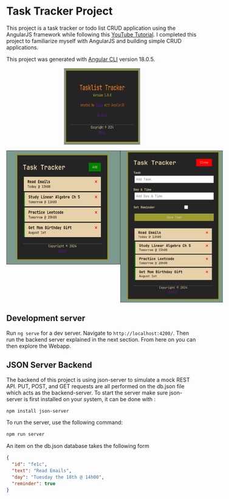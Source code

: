 # Task Tracker Project

This project is a task tracker or todo list CRUD application using the AngularJS framework while following this [YouTube Tutorial](https://www.youtube.com/watch?v=3dHNOWTI7H8&t=23s).
I completed this project to familiarize myself with AngularJS and building simple CRUD applications.

This project was generated with [Angular CLI](https://github.com/angular/angular-cli) version 18.0.5.

<div style="display:flex;justify-content: center;margin: 1rem;">
  <img src="./taskappAbout.png" width="200" height="200">
</div>
<div style="display: flex; justify-content: space-evenly;">
<img src="./taskappHome.png" width="300" height="300">
<img src="./taskAppForm.png" width="300" height="400">
</div>

## Development server

Run `ng serve` for a dev server. Navigate to `http://localhost:4200/`. Then run the backend server explained in the next section. From
here on you can then explore the Webapp.

## JSON Server Backend

The backend of this project is using json-server to simulate a mock REST API.
PUT, POST, and GET requests are all performed on the db.json file which acts as the backend-server.
To start the server make sure json-server is first installed on your system, it can be done with :

```bash
npm install json-server
```

To run the server, use the following command:

```bash
npm run server
```

An item on the db.json database takes the following form

```json
{
  "id": "fe1c",
  "text": "Read Emails",
  "day": "Tuesday the 18th @ 14h00",
  "reminder": true
}
```
